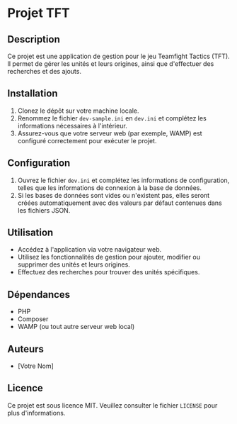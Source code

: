 # Projet TFT

## Description

Ce projet est une application de gestion pour le jeu Teamfight Tactics (TFT). Il permet de gérer les unités et leurs origines, ainsi que d'effectuer des recherches et des ajouts.

## Installation

1. Clonez le dépôt sur votre machine locale.
2. Renommez le fichier `dev-sample.ini` en `dev.ini` et complétez les informations nécessaires à l'intérieur.
3. Assurez-vous que votre serveur web (par exemple, WAMP) est configuré correctement pour exécuter le projet.

## Configuration

1. Ouvrez le fichier `dev.ini` et complétez les informations de configuration, telles que les informations de connexion à la base de données.
2. Si les bases de données sont vides ou n'existent pas, elles seront créées automatiquement avec des valeurs par défaut contenues dans les fichiers JSON.

## Utilisation

- Accédez à l'application via votre navigateur web.
- Utilisez les fonctionnalités de gestion pour ajouter, modifier ou supprimer des unités et leurs origines.
- Effectuez des recherches pour trouver des unités spécifiques.

## Dépendances

- PHP
- Composer
- WAMP (ou tout autre serveur web local)

## Auteurs

- [Votre Nom]

## Licence

Ce projet est sous licence MIT. Veuillez consulter le fichier `LICENSE` pour plus d'informations.